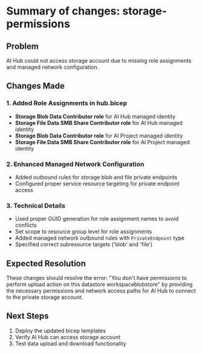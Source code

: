 # Summary of changes: storage-permissions

## Problem
AI Hub could not access storage account due to missing role assignments and managed network configuration.

## Changes Made

### 1. Added Role Assignments in hub.bicep
- **Storage Blob Data Contributor role** for AI Hub managed identity
- **Storage File Data SMB Share Contributor role** for AI Hub managed identity
- **Storage Blob Data Contributor role** for AI Project managed identity
- **Storage File Data SMB Share Contributor role** for AI Project managed identity

### 2. Enhanced Managed Network Configuration
- Added outbound rules for storage blob and file private endpoints
- Configured proper service resource targeting for private endpoint access

### 3. Technical Details
- Used proper GUID generation for role assignment names to avoid conflicts
- Set scope to resource group level for role assignments
- Added managed network outbound rules with `PrivateEndpoint` type
- Specified correct subresource targets ('blob' and 'file')

## Expected Resolution
These changes should resolve the error: "You don't have permissions to perform upload action on this datastore workspaceblobstore" by providing the necessary permissions and network access paths for AI Hub to connect to the private storage account.

## Next Steps
1. Deploy the updated bicep templates
2. Verify AI Hub can access storage account
3. Test data upload and download functionality
